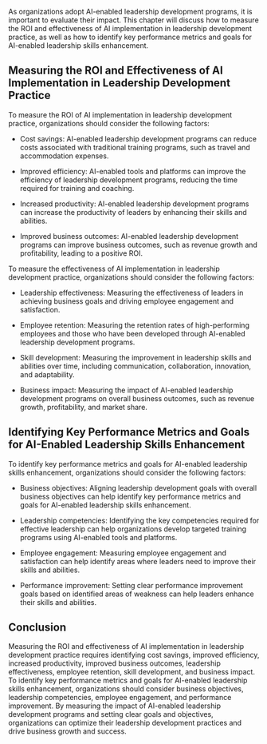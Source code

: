 

As organizations adopt AI-enabled leadership development programs, it is important to evaluate their impact. This chapter will discuss how to measure the ROI and effectiveness of AI implementation in leadership development practice, as well as how to identify key performance metrics and goals for AI-enabled leadership skills enhancement.

Measuring the ROI and Effectiveness of AI Implementation in Leadership Development Practice
-------------------------------------------------------------------------------------------

To measure the ROI of AI implementation in leadership development practice, organizations should consider the following factors:

* Cost savings: AI-enabled leadership development programs can reduce costs associated with traditional training programs, such as travel and accommodation expenses.

* Improved efficiency: AI-enabled tools and platforms can improve the efficiency of leadership development programs, reducing the time required for training and coaching.

* Increased productivity: AI-enabled leadership development programs can increase the productivity of leaders by enhancing their skills and abilities.

* Improved business outcomes: AI-enabled leadership development programs can improve business outcomes, such as revenue growth and profitability, leading to a positive ROI.

To measure the effectiveness of AI implementation in leadership development practice, organizations should consider the following factors:

* Leadership effectiveness: Measuring the effectiveness of leaders in achieving business goals and driving employee engagement and satisfaction.

* Employee retention: Measuring the retention rates of high-performing employees and those who have been developed through AI-enabled leadership development programs.

* Skill development: Measuring the improvement in leadership skills and abilities over time, including communication, collaboration, innovation, and adaptability.

* Business impact: Measuring the impact of AI-enabled leadership development programs on overall business outcomes, such as revenue growth, profitability, and market share.

Identifying Key Performance Metrics and Goals for AI-Enabled Leadership Skills Enhancement
------------------------------------------------------------------------------------------

To identify key performance metrics and goals for AI-enabled leadership skills enhancement, organizations should consider the following factors:

* Business objectives: Aligning leadership development goals with overall business objectives can help identify key performance metrics and goals for AI-enabled leadership skills enhancement.

* Leadership competencies: Identifying the key competencies required for effective leadership can help organizations develop targeted training programs using AI-enabled tools and platforms.

* Employee engagement: Measuring employee engagement and satisfaction can help identify areas where leaders need to improve their skills and abilities.

* Performance improvement: Setting clear performance improvement goals based on identified areas of weakness can help leaders enhance their skills and abilities.

Conclusion
----------

Measuring the ROI and effectiveness of AI implementation in leadership development practice requires identifying cost savings, improved efficiency, increased productivity, improved business outcomes, leadership effectiveness, employee retention, skill development, and business impact. To identify key performance metrics and goals for AI-enabled leadership skills enhancement, organizations should consider business objectives, leadership competencies, employee engagement, and performance improvement. By measuring the impact of AI-enabled leadership development programs and setting clear goals and objectives, organizations can optimize their leadership development practices and drive business growth and success.

